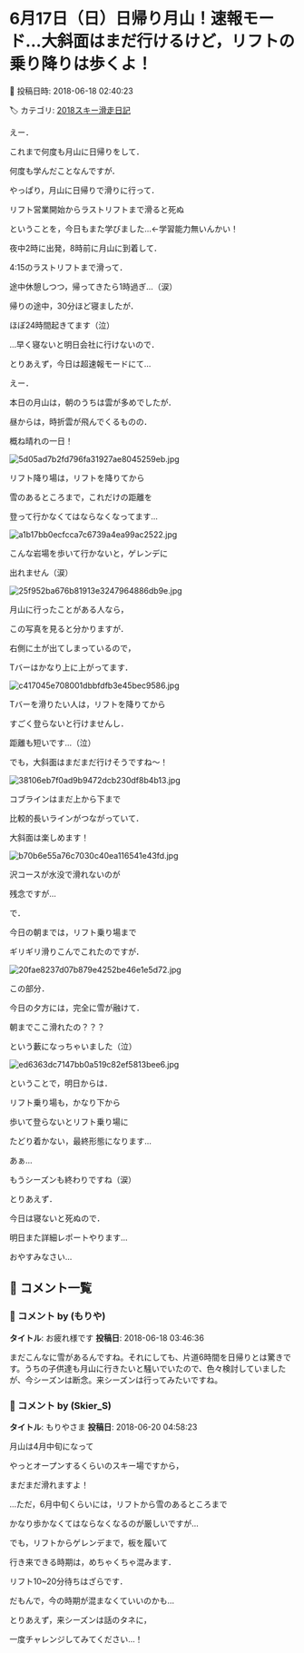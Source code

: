 # 6月17日（日）日帰り月山！速報モード…大斜面はまだ行けるけど，リフトの乗り降りは歩くよ！

📅 投稿日時: 2018-06-18 02:40:23

🏷️ カテゴリ: [2018スキー滑走日記](c11b88dc181f34079ab41db74a3587646.md)

えー．


これまで何度も月山に日帰りをして．


何度も学んだことなんですが．





やっぱり，月山に日帰りで滑りに行って．


リフト営業開始からラストリフトまで滑ると死ぬ


ということを，今日もまた学びました…←学習能力無いんかい！





夜中2時に出発，8時前に月山に到着して．


4:15のラストリフトまで滑って．


途中休憩しつつ，帰ってきたら1時過ぎ…（涙）


帰りの途中，30分ほど寝ましたが．


ほぼ24時間起きてます（泣）





…早く寝ないと明日会社に行けないので．


とりあえず，今日は超速報モードにて…





えー．


本日の月山は，朝のうちは雲が多めでしたが．


昼からは，時折雲が飛んでくるものの．


概ね晴れの一日！




![5d05ad7b2fd796fa31927ae8045259eb.jpg](images/5d05ad7b2fd796fa31927ae8045259eb.jpg)







リフト降り場は，リフトを降りてから


雪のあるところまで，これだけの距離を


登って行かなくてはならなくなってます…




![a1b17bb0ecfcca7c6739a4ea99ac2522.jpg](images/a1b17bb0ecfcca7c6739a4ea99ac2522.jpg)







こんな岩場を歩いて行かないと，ゲレンデに


出れません（涙）




![25f952ba676b81913e3247964886db9e.jpg](images/25f952ba676b81913e3247964886db9e.jpg)







月山に行ったことがある人なら，


この写真を見ると分かりますが．


右側に土が出てしまっているので，


Tバーはかなり上に上がってます．




![c417045e708001dbbfdfb3e45bec9586.jpg](images/c417045e708001dbbfdfb3e45bec9586.jpg)




Tバーを滑りたい人は，リフトを降りてから


すごく登らないと行けませんし．


距離も短いです…（泣）





でも，大斜面はまだまだ行けそうですね～！




![38106eb7f0ad9b9472dcb230df8b4b13.jpg](images/38106eb7f0ad9b9472dcb230df8b4b13.jpg)




コブラインはまだ上から下まで


比較的長いラインがつながっていて．


大斜面は楽しめます！




![b70b6e55a76c7030c40ea116541e43fd.jpg](images/b70b6e55a76c7030c40ea116541e43fd.jpg)




沢コースが水没で滑れないのが


残念ですが…





で．


今日の朝までは，リフト乗り場まで


ギリギリ滑りこんでこれたのですが．




![20fae8237d07b879e4252be46e1e5d72.jpg](images/20fae8237d07b879e4252be46e1e5d72.jpg)




この部分．


今日の夕方には，完全に雪が融けて．


朝までここ滑れたの？？？


という藪になっちゃいました（泣）




![ed6363dc7147bb0a519c82ef5813bee6.jpg](images/ed6363dc7147bb0a519c82ef5813bee6.jpg)




ということで，明日からは．


リフト乗り場も，かなり下から


歩いて登らないとリフト乗り場に


たどり着かない，最終形態になります…





あぁ…


もうシーズンも終わりですね（涙）





とりあえず．


今日は寝ないと死ぬので．


明日また詳細レポートやります…


おやすみなさい…

## 💬 コメント一覧

### 💬 コメント by (もりや)
**タイトル**: お疲れ様です
**投稿日**: 2018-06-18 03:46:36

まだこんなに雪があるんですね。それにしても、片道6時間を日帰りとは驚きです。うちの子供達も月山に行きたいと騒いでいたので、色々検討していましたが、今シーズンは断念。来シーズンは行ってみたいですね。

### 💬 コメント by (Skier_S)
**タイトル**: もりやさま
**投稿日**: 2018-06-20 04:58:23

月山は4月中旬になって

やっとオープンするくらいのスキー場ですから，

まだまだ滑れますよ！



…ただ，6月中旬くらいには，リフトから雪のあるところまで

かなり歩かなくてはならなくなるのが厳しいですが…



でも，リフトからゲレンデまで，板を履いて

行き来できる時期は，めちゃくちゃ混みます．

リフト10~20分待ちはざらです．

だもんで，今の時期が混まなくていいのかも…



とりあえず，来シーズンは話のタネに，

一度チャレンジしてみてください…！

